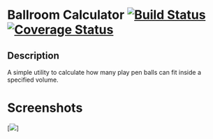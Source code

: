 # Ballroom Calculator [![Build Status](https://travis-ci.org/vibbix/BallroomCalculator.svg?branch=master)](https://travis-ci.org/vibbix/BallroomCalculator) [![Coverage Status](https://coveralls.io/repos/github/vibbix/BallroomCalculator/badge.svg?branch=master)](https://coveralls.io/github/vibbix/BallroomCalculator?branch=master)
## Description
A simple utility to calculate how many play pen balls can fit inside a specified volume.

# Screenshots
[![](https://raw.githubusercontent.com/vibbix/BallroomCalculator/master/device-2014-08-31-162344.png)]